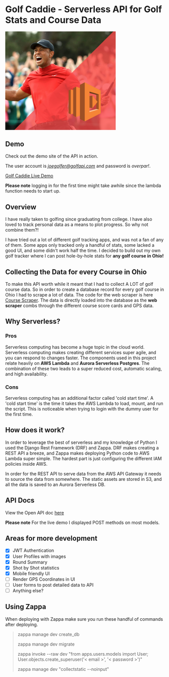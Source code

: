 # Golf Caddie - Serverless API for Golf Stats and Course Data

<img src="./img/tiger_lambda.png" alt="tiger woods serverless" width="350"/>

## Demo

Check out the demo site of the API in action.  

The user account is *joegolfer@golfapi.com* and password is *overpar!*.  

[Golf Caddie Live Demo](http://golf.stevenjrusso.com/login)

**Please note** logging in for the first time might take awhile since the lambda function needs to start up.

## Overview

I have really taken to golfing since graduating from college.  I have also loved to track personal data as a means to plot progress.  So why not combine them?!  

I have tried out a lot of different golf tracking apps, and was not a fan of any of them. Some apps only tracked only a handful of stats, some lacked a good UI, and some didn't work half the time.  I decided to build out my own golf tracker where I can post hole-by-hole stats for **any golf course in Ohio!**

## Collecting the Data for every Course in Ohio

To make this API worth while it meant that I had to collect A LOT of golf course data. So in order to create a database record for every golf course in Ohio I had to scrape a lot of data.  The code for the web scraper is here [Course Scraper](https://github.com/sjrusso8/golf-serverless-scraper).  The data is directly loaded into the database as the **web scraper** combs through the different course score cards and GPS data.

## Why Serverless?

### Pros

Serverless computing has become a huge topic in the cloud world.  Serverless computing makes creating different services super agile, and you can respond to changes faster.   The components used in this project relate heavily on **AWS Lambda** and **Aurora Serverless Postgres**. The combination of these two leads to a super reduced cost, automatic scaling, and high availability.  

### Cons

Serverless computing has an additional factor called 'cold start time'.  A 'cold start time' is the time it takes the AWS Lambda to load, mount, and run the script.  This is noticeable when trying to login with the dummy user for the first time.

## How does it work?

In order to leverage the best of serverless and my knowledge of Python I used the Django Rest Framework (DRF) and Zappa.  DRF makes creating a REST API a breeze, and Zappa makes deploying Python code to AWS Lambda super simple.  The hardest part is just configuring the different IAM policies inside AWS.

In order for the REST API to serve data from the AWS API Gateway it needs to source the data from somewhere.  The static assets are stored in S3, and all the data is saved to an Aurora Serverless DB.

## API Docs

View the Open API doc [here](https://fiqohtk7w5.execute-api.us-east-2.amazonaws.com/dev/swagger/)

**Please note** For the live demo I displayed POST methods on most models.

## Areas for more development

- [x] JWT Authentication
- [x] User Profiles with images
- [x] Round Summary
- [x] Shot by Shot statistics
- [x] Mobile friendly UI
- [ ] Render GPS Coordinates in UI
- [ ] User forms to post detailed data to API
- [ ] Anything else?

## Using Zappa

When deploying with Zappa make sure you run these handful of commands after deploying.

> zappa manage dev create_db
> 
> zappa manage dev migrate
> 
> zappa invoke --raw dev "from apps.users.models import User; User.objects.create_superuser('< email >', '< password >')"
> 
> zappa manage dev "collectstatic --noinput"
